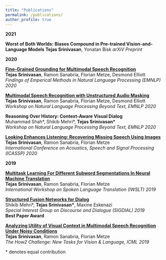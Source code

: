 ```yaml
---
title: "Publications"
permalink: /publications/
author_profile: true
---
```


<!--{% if author.googlescholar %}
  You can also find my articles on <u><a href="{{author.googlescholar}}">my Google Scholar profile</a>.</u>
{% endif %}

{% include base_path %}

{% for post in site.publications reversed %}
  {% include archive-single.html %}
{% endfor %}
-->
<b>2021</b>

<b>Worst of Both Worlds: Biases Compound in Pre-trained Vision-and-Language Models</b>
<b>Tejas Srinivasan</b>, Yonatan Bisk
<i>arXiV Preprint</i>


<b>2020</b>

<b>[Fine-Grained Grounding for Multimodal Speech Recognition](https://arxiv.org/abs/2010.02384)</b> <br>
<b>Tejas Srinivasan</b>, Ramon Sanabria, Florian Metze, Desmond Elliott <br>
<i>Findings of Emperical Methods in Natural Language Processing (EMNLP) 2020</i>

<b>[Multimodal Speech Recognition with Unstructured Audio Masking](https://arxiv.org/abs/2010.08642)</b> <br>
<b>Tejas Srinivasan</b>, Ramon Sanabria, Florian Metze, Desmond Elliott <br>
<i>Workshop on Natural Language Processing Beyond Text, EMNLP 2020</i>

<b>Reasoning Over History: Context-Aware Visual Dialog</b> <br>
Muhammad Shah\*, Shikib Mehri\*, <b>Tejas Srinivasan\*</b><br>
<i>Workshop on Natural Language Processing Beyond Text, EMNLP 2020</i>

<b>[Looking Enhances Listening: Recovering Missing Speech Using Images](https://arxiv.org/abs/2002.05639)</b> <br>
<b>Tejas Srinivasan</b>, Ramon Sanabria, Florian Metze <br>
<i>International Conference on Acoustics, Speech and Signal Processing (ICASSP) 2020</i>

<b>2019</b>

<b>[Multitask Learning For Different Subword Segmentations In Neural Machine Translation](https://arxiv.org/abs/1910.12368)</b> <br>
<b>Tejas Srinivasan</b>, Ramon Sanabria, Florian Metze <br>
<i>International Workshop on Spoken Language Translation (IWSLT) 2019</i>

<b>[Structured Fusion Networks for Dialog](https://arxiv.org/abs/1907.10016)</b> <br>
Shikib Mehri\*, <b>Tejas Srinivasan\*</b>, Maxine Eskenazi <br>
<i>Special Interest Group on Discourse and Dialogue (SIGDIAL) 2019</i> <br>
<b>Best Paper Award</b>

<b>[Analyzing Utility of Visual Context in Multimodal Speech Recognition Under Noisy Conditions](https://arxiv.org/abs/1907.00477)</b> <br>
<b>Tejas Srinivasan</b>, Ramon Sanabria, Florian Metze <br>
<i> The How2 Challenge: New Tasks for Vision & Language, ICML 2019</i>



\* denotes equal contribution